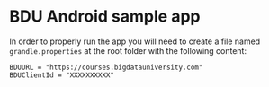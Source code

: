 # BDU Android sample app

In order to properly run the app you will need to create a file named
`grandle.properties` at the root folder with the following content:

```
BDUURL = "https://courses.bigdatauniversity.com"
BDUClientId = "XXXXXXXXXX"
```

